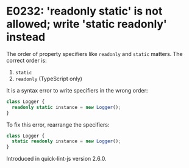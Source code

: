# E0232: 'readonly static' is not allowed; write 'static readonly' instead

The order of property specifiers like `readonly` and `static` matters. The
correct order is:

1. `static`
2. `readonly` (TypeScript only)

It is a syntax error to write specifiers in the wrong order:

```typescript
class Logger {
  readonly static instance = new Logger();
}
```

To fix this error, rearrange the specifiers:

```typescript
class Logger {
  static readonly instance = new Logger();
}
```

Introduced in quick-lint-js version 2.6.0.
